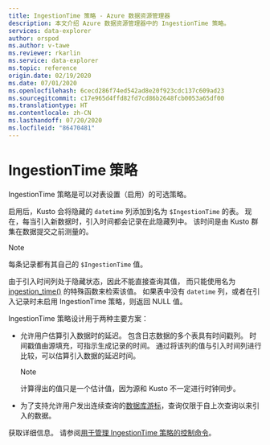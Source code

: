 ```yaml
---
title: IngestionTime 策略 - Azure 数据资源管理器
description: 本文介绍 Azure 数据资源管理器中的 IngestionTime 策略。
services: data-explorer
author: orspod
ms.author: v-tawe
ms.reviewer: rkarlin
ms.service: data-explorer
ms.topic: reference
origin.date: 02/19/2020
ms.date: 07/01/2020
ms.openlocfilehash: 6cecd286f74ed542ad8e20f923cdc137c609ad23
ms.sourcegitcommit: c17e965d4ffd82fd7cd86b2648fcb0053a65df00
ms.translationtype: HT
ms.contentlocale: zh-CN
ms.lasthandoff: 07/20/2020
ms.locfileid: "86470481"
---
```

# <a name="ingestiontime-policy"></a>IngestionTime 策略

IngestionTime 策略是可以对表设置（启用）的可选策略。

启用后，Kusto 会将隐藏的 `datetime` 列添加到名为 `$IngestionTime` 的表。
现在，每当引入新数据时，引入时间都会记录在此隐藏列中。
该时间是由 Kusto 群集在数据提交之前测量的。

> [!NOTE]
> 每条记录都有其自己的 `$IngestionTime` 值。

由于引入时间列处于隐藏状态，因此不能直接查询其值，
而只能使用名为 [ingestion_time()](../query/ingestiontimefunction.md) 的特殊函数来检索该值。 如果表中没有 `datetime` 列，或者在引入记录时未启用 IngestionTime 策略，则返回 NULL 值。

IngestionTime 策略设计用于两种主要方案：

- 允许用户估算引入数据时的延迟。
  包含日志数据的多个表具有时间戳列。 时间戳值由源填充，可指示生成记录的时间。 通过将该列的值与引入时间列进行比较，可以估算引入数据的延迟时间。

  > [!NOTE]
  > 计算得出的值只是一个估计值，因为源和 Kusto 不一定进行时钟同步。

- 为了支持允许用户发出连续查询的[数据库游标](../management/databasecursor.md)，查询仅限于自上次查询以来引入的数据。

获取详细信息。 请参阅[用于管理 IngestionTime 策略的控制命令](../management/ingestiontime-policy.md)。
